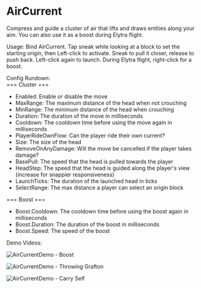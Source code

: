 # AirCurrent

Compress and guide a cluster of air that lifts and draws entities along your aim. You can also use it as a boost during Elytra flight.

Usage: Bind AirCurrent. Tap sneak while looking at a block to set the starting origin, then Left-click to activate.
Sneak to pull it closer, release to push back. Left-click again to launch.
During Elytra flight, right-click for a boost.

Config Rundown:  
=== Cluster ===
- Enabled: Enable or disable the move
- MaxRange: The maximum distance of the head when not crouching
- MinRange: The minimum distance of the head when crouching
- Duration: The duration of the move in milliseconds
- Cooldown: The cooldown time before using the move again in milliseconds
- PlayerRideOwnFlow: Can the player ride their own current?
- Size: The size of the head
- RemoveOnAnyDamage: Will the move be cancelled if the player takes damage?
- BasePull: The speed that the head is pulled towards the player
- HeadStep: The speed that the head is guided along the player's view (increase for snappier responsiveness)
- LaunchTicks: The duration of the launched head in ticks
- SelectRange: The max distance a player can select an origin block

=== Boost ===
- Boost.Cooldown: The cooldown time before using the boost again in milliseconds
- Boost.Duration: The duration of the boost in milliseconds
- Boost.Speed: The speed of the boost

Demo Videos:

![AirCurrentDemo - Boost](https://github.com/user-attachments/assets/e81ec71c-29f3-4ffe-9688-0f14a46c2413)

![AirCurrentDemo - Throwing Grafton](https://github.com/user-attachments/assets/0cf8c7c4-5488-4e56-85bc-142a2a3b4f39)

![AirCurrentDemo - Carry Self](https://github.com/user-attachments/assets/4c64241e-4fc4-473c-ac2b-ef25ec091d4c)
